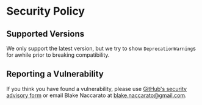 # Security Policy

## Supported Versions

We only support the latest version, but we try to show `DeprecationWarning`s for awhile prior to breaking compatibility.

## Reporting a Vulnerability

If you think you have found a vulnerability, please use [GitHub's security advisory form](<https://github.com/softboiler/boilerdata/security/advisories/new>) or email Blake Naccarato at <blake.naccarato@gmail.com>.
